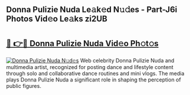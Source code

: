 ## Donna Pulizie Nuda Le𝚊k𝚎d N𝚞𝚍es - Part-J6i Photos Vid𝚎o Le𝚊ks zi2UB

# <h2><a href="http://fbf0dn.evod.top/?m=Donna+Pulizie+Nuda">🔗 👉🔴 Donna Pulizie Nuda Vid𝚎o Ph𝚘t𝚘s</a></h2>

[![Donna Pulizie Nuda N𝚞d𝚎s](https://i.imgur.com/8V9OHl7.gif)](http://fbf0dn.evod.top/?m=Donna+Pulizie+Nuda)
Web celebrity Donna Pulizie Nuda and multimedia artist, recognized for posting dance and lifestyle content through solo and collaborative dance routines and mini vlogs. The media plays Donna Pulizie Nuda a significant role in shaping the perception of public figures. 
